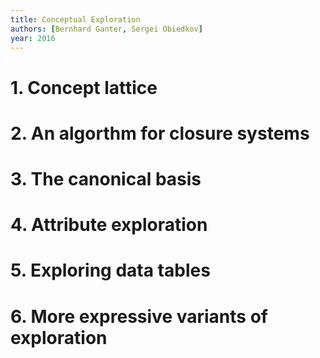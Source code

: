 ```yaml
---
title: Conceptual Exploration
authors: [Bernhard Ganter, Sergei Obiedkov]
year: 2016
---
```


# 1. Concept lattice
# 2. An algorthm for closure systems
# 3. The canonical basis
# 4. Attribute exploration
# 5. Exploring data tables
# 6. More expressive variants of exploration
